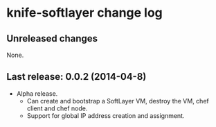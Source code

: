 # knife-softlayer change log

## Unreleased changes

None.

## Last release: 0.0.2 (2014-04-8)

* Alpha release.
  * Can create and bootstrap a SoftLayer VM, destroy the VM, chef client and chef node.
  * Support for global IP address creation and assignment.
